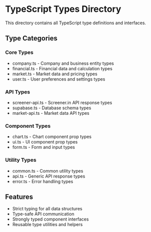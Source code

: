 # TypeScript Types Directory

This directory contains all TypeScript type definitions and interfaces.

## Type Categories

### Core Types
- company.ts - Company and business entity types
- financial.ts - Financial data and calculation types  
- market.ts - Market data and pricing types
- user.ts - User preferences and settings types

### API Types
- screener-api.ts - Screener.in API response types
- supabase.ts - Database schema types
- market-api.ts - Market data API types

### Component Types
- chart.ts - Chart component prop types
- ui.ts - UI component prop types
- form.ts - Form and input types

### Utility Types
- common.ts - Common utility types
- api.ts - Generic API response types
- error.ts - Error handling types

## Features

- Strict typing for all data structures
- Type-safe API communication
- Strongly typed component interfaces
- Reusable type utilities and helpers 